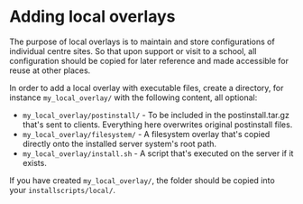 # Adding local overlays

The purpose of local overlays is to maintain and store configurations of
individual centre sites. So that upon support or visit to a school, all
configuration should be copied for later reference and made accessible for
reuse at other places.

In order to add a local overlay with executable files, create a directory,
for instance `my_local_overlay/` with the following content, all optional:

 - `my_local_overlay/postinstall/` - To be included in the postinstall.tar.gz
   that's sent to clients. Everything here overwrites original postinstall files.
 - `my_local_overlay/filesystem/` - A filesystem overlay that's copied directly
   onto the installed server system's root path.
 - `my_local_overlay/install.sh` - A script that's executed on the server if it exists.

If you have created `my_local_overlay/`, the folder should be copied into
your `installscripts/local/`.
